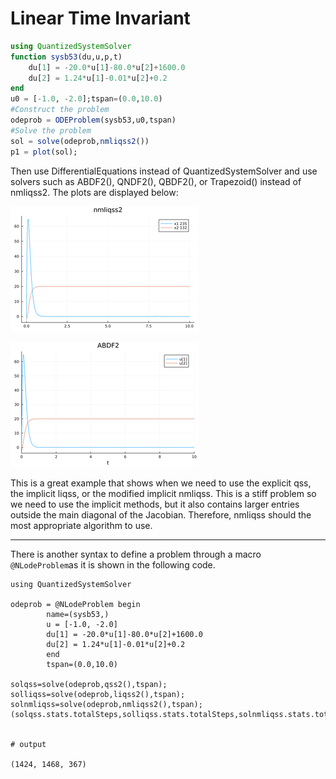 # Linear Time Invariant 
```julia
using QuantizedSystemSolver
function sysb53(du,u,p,t)
    du[1] = -20.0*u[1]-80.0*u[2]+1600.0
    du[2] = 1.24*u[1]-0.01*u[2]+0.2
end
u0 = [-1.0, -2.0];tspan=(0.0,10.0)
#Construct the problem
odeprob = ODEProblem(sysb53,u0,tspan)
#Solve the problem
sol = solve(odeprob,nmliqss2())
p1 = plot(sol);
```
Then use DifferentialEquations instead of QuantizedSystemSolver and use solvers such as ABDF2(), QNDF2(), QBDF2(), or Trapezoid() instead of nmliqss2. The plots are displayed below:



![buck circuit plot](../assets/img/lti10_nmliqss2_.png)

![buck circuit plot](../assets/img/lti_ABDF2_.png)

This is a great example that shows when we need to use the explicit qss, the implicit liqss, or the modified implicit nmliqss. This is a stiff problem so we need to use the implicit methods, but it also contains larger entries outside the main diagonal of the Jacobian. Therefore, nmliqss should the most appropriate algorithm to use. 

--- 
There is another syntax to define a problem through a macro `@NLodeProblem`as it is shown in the following code.

```jldoctest
using QuantizedSystemSolver

odeprob = @NLodeProblem begin 
        name=(sysb53,)
        u = [-1.0, -2.0]
        du[1] = -20.0*u[1]-80.0*u[2]+1600.0
        du[2] = 1.24*u[1]-0.01*u[2]+0.2
        end 
        tspan=(0.0,10.0)

solqss=solve(odeprob,qss2(),tspan);
solliqss=solve(odeprob,liqss2(),tspan);
solnmliqss=solve(odeprob,nmliqss2(),tspan);
(solqss.stats.totalSteps,solliqss.stats.totalSteps,solnmliqss.stats.totalSteps)


# output

(1424, 1468, 367)

```
